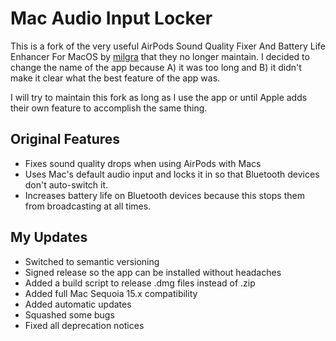 # Mac Audio Input Locker

This is a fork of the very useful AirPods Sound Quality Fixer And Battery Life Enhancer For MacOS by [milgra](https://github.com/milgra/) that they no longer maintain. I decided to change the name of the app because A) it was too long and B) it didn't make it clear what the best feature of the app was.

I will try to maintain this fork as long as I use the app or until Apple adds their own feature to accomplish the same thing.

## Original Features

- Fixes sound quality drops when using AirPods with Macs
- Uses Mac's default audio input and locks it in so that Bluetooth devices don't auto-switch it.
- Increases battery life on Bluetooth devices because this stops them from broadcasting at all times.

## My Updates

- Switched to semantic versioning
- Signed release so the app can be installed without headaches
- Added a build script to release .dmg files instead of .zip
- Added full Mac Sequoia 15.x compatibility 
- Added automatic updates
- Squashed some bugs
- Fixed all deprecation notices
